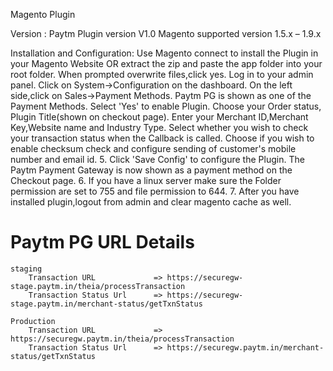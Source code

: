 Magento Plugin


Version :
Paytm Plugin version V1.0
Magento supported version 1.5.x – 1.9.x

Installation and Configuration:
Use Magento connect to install the Plugin in your Magento Website OR extract the zip and paste the app folder into your root folder. When prompted overwrite files,click yes.
Log in to your admin panel. Click on System->Configuration on the dashboard. On the left side,click on Sales->Payment Methods.
Paytm PG is shown as one of the Payment Methods.
Select 'Yes' to enable Plugin. Choose your Order status, Plugin Title(shown on checkout page). Enter your Merchant ID,Merchant Key,Website name and Industry Type. Select whether you wish to check your transaction status when the Callback is called.
Choose if you wish to enable checksum check and configure sending of customer's mobile number and email id.
5.	Click 'Save Config' to configure the Plugin. The Paytm Payment Gateway is now shown as a payment method on the Checkout page.
6.	If you have a linux server make sure the Folder permission are set to 755 and file permission to 644.
7.	After you have installed plugin,logout from admin and clear magento cache as well.

# Paytm PG URL Details
	staging	
		Transaction URL             => https://securegw-stage.paytm.in/theia/processTransaction
		Transaction Status Url      => https://securegw-stage.paytm.in/merchant-status/getTxnStatus

	Production
		Transaction URL             => https://securegw.paytm.in/theia/processTransaction
		Transaction Status Url      => https://securegw.paytm.in/merchant-status/getTxnStatus
